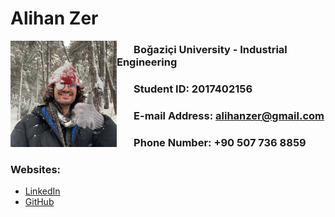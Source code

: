 # Alihan Zer
<img src="pp.jpg" alt="Alihan Zer" width="170" style="float: left"/>

### &nbsp;&nbsp;&nbsp;&nbsp;&nbsp;&nbsp; Boğaziçi University - Industrial Engineering
### &nbsp;&nbsp;&nbsp;&nbsp;&nbsp;&nbsp; Student ID: 2017402156
### &nbsp;&nbsp;&nbsp;&nbsp;&nbsp;&nbsp; E-mail Address: alihanzer@gmail.com
### &nbsp;&nbsp;&nbsp;&nbsp;&nbsp;&nbsp; Phone Number: +90 507 736 8859
### Websites:

- [LinkedIn](https://www.linkedin.com/in/alihan-zer/)
- [GitHub](https://github.com/alihanzer)